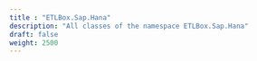 ```yaml
---
title : "ETLBox.Sap.Hana"
description: "All classes of the namespace ETLBox.Sap.Hana"
draft: false
weight: 2500
---
```

